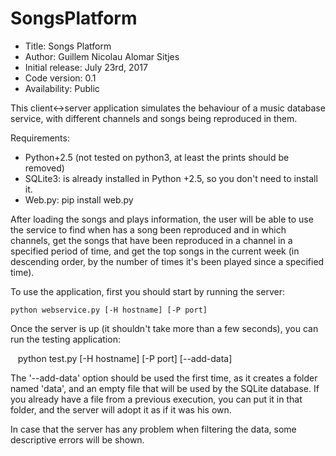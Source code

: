 # SongsPlatform

*    Title: Songs Platform        
*    Author: Guillem Nicolau Alomar Sitjes      
*    Initial release: July 23rd, 2017                     
*    Code version: 0.1                         
*    Availability: Public                      

This client<->server application simulates the behaviour of a music database service, with different channels and songs being reproduced in them.

Requirements:
 - Python+2.5 (not tested on python3, at least the prints should be removed)
 - SQLite3: is already installed in Python +2.5, so you don't need to install it.
 - Web.py: 
    pip install web.py

After loading the songs and plays information, the user will be able to use the service to find when has a song been reproduced and in which channels, get the songs that have been reproduced in a channel in a specified period of time, and get the top songs in the current week (in descending order, by the number of times it's been played since a specified time).

To use the application, first you should start by running the server:

    python webservice.py [-H hostname] [-P port]

Once the server is up (it shouldn't take more than a few seconds), you can run the testing application:

    python test.py [-H hostname] [-P port] [--add-data]
    
The '--add-data' option should be used the first time, as it creates a folder named 'data', and an empty file that will be used by the SQLite database. If you already have a file from a previous execution, you can put it in that folder, and the server will adopt it as if it was his own.

In case that the server has any problem when filtering the data, some descriptive errors will be shown.
